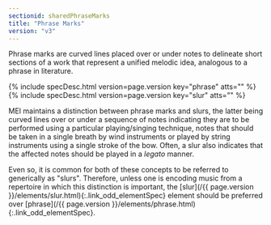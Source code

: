 ```yaml
---
sectionid: sharedPhraseMarks
title: "Phrase Marks"
version: "v3"
---
```




Phrase marks are curved lines placed over or under notes to delineate short sections
of a
work that represent a unified melodic idea, analogous to a phrase in literature.



{% include specDesc.html version=page.version key="phrase" atts="" %}
{% include specDesc.html version=page.version key="slur" atts="" %}



MEI maintains a distinction between phrase marks and slurs, the latter being curved
lines
over or under a sequence of notes indicating they are to be performed using a particular
playing/singing technique, notes that should be taken in a single breath by wind
instruments or played by string instruments using a single stroke of the bow. Often,
a
slur also indicates that the affected notes should be played in a
*legato* manner.

Even so, it is common for both of these concepts to be referred to generically as
"slurs". Therefore, unless one is encoding music from a repertoire in which this
distinction is important, the [slur](/{{ page.version }}/elements/slur.html){:.link_odd_elementSpec} element should be preferred over
[phrase](/{{ page.version }}/elements/phrase.html){:.link_odd_elementSpec}.

